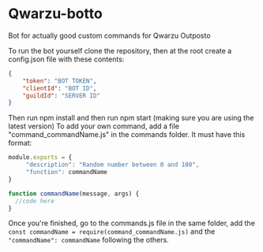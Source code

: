 # Qwarzu-botto
Bot for actually good custom commands for Qwarzu Outposto

To run the bot yourself clone the repository, then at the root create a config.json file with these contents:
```json
{
	"token": "BOT TOKEN",
	"clientId": "BOT ID",
	"guildId": "SERVER ID"
}
```

Then run npm install and then run npm start (making sure you are using the latest version)
To add your own command, add a file "command_commandName.js" in the commands folder. It must have this format:

```javascript
module.exports = {
     "description": "Random number between 0 and 100",
     "function": commandName
}

function commandName(message, args) {
  //code here
}
```

Once you're finished, go to the commands.js file in the same folder, add the `const commandName = require(command_commandName.js)` and the `"commandName": commandName` following the others.
